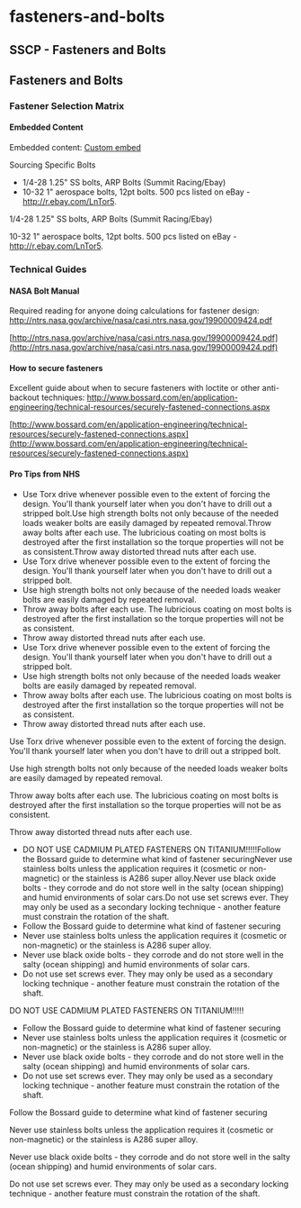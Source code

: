 # fasteners-and-bolts

## SSCP - Fasteners and Bolts

## Fasteners and Bolts

### Fastener Selection Matrix

#### Embedded Content

Embedded content: [Custom embed](fasteners-and-bolts.md)

Sourcing Specific Bolts

* 1/4-28 1.25" SS bolts, ARP Bolts (Summit Racing/Ebay)
* 10-32 1" aerospace bolts, 12pt bolts. 500 pcs listed on eBay - http://r.ebay.com/LnTor5.

1/4-28 1.25" SS bolts, ARP Bolts (Summit Racing/Ebay)

10-32 1" aerospace bolts, 12pt bolts. 500 pcs listed on eBay - http://r.ebay.com/LnTor5.

### Technical Guides

#### NASA Bolt Manual

Required reading for anyone doing calculations for fastener design: http://ntrs.nasa.gov/archive/nasa/casi.ntrs.nasa.gov/19900009424.pdf

[http://ntrs.nasa.gov/archive/nasa/casi.ntrs.nasa.gov/19900009424.pdf](http://ntrs.nasa.gov/archive/nasa/casi.ntrs.nasa.gov/19900009424.pdf)

#### How to secure fasteners&#x20;

Excellent guide about when to secure fasteners with loctite or other anti-backout techniques: http://www.bossard.com/en/application-engineering/technical-resources/securely-fastened-connections.aspx

[http://www.bossard.com/en/application-engineering/technical-resources/securely-fastened-connections.aspx](http://www.bossard.com/en/application-engineering/technical-resources/securely-fastened-connections.aspx)

#### Pro Tips from NHS

* Use Torx drive whenever possible even to the extent of forcing the design. You'll thank yourself later when you don't have to drill out a stripped bolt.Use high strength bolts not only because of the needed loads weaker bolts are easily damaged by repeated removal.Throw away bolts after each use. The lubricious coating on most bolts is destroyed after the first installation so the torque properties will not be as consistent.Throw away distorted thread nuts after each use.
* Use Torx drive whenever possible even to the extent of forcing the design. You'll thank yourself later when you don't have to drill out a stripped bolt.
* Use high strength bolts not only because of the needed loads weaker bolts are easily damaged by repeated removal.
* Throw away bolts after each use. The lubricious coating on most bolts is destroyed after the first installation so the torque properties will not be as consistent.
* Throw away distorted thread nuts after each use.
* Use Torx drive whenever possible even to the extent of forcing the design. You'll thank yourself later when you don't have to drill out a stripped bolt.
* Use high strength bolts not only because of the needed loads weaker bolts are easily damaged by repeated removal.
* Throw away bolts after each use. The lubricious coating on most bolts is destroyed after the first installation so the torque properties will not be as consistent.
* Throw away distorted thread nuts after each use.

Use Torx drive whenever possible even to the extent of forcing the design. You'll thank yourself later when you don't have to drill out a stripped bolt.

Use high strength bolts not only because of the needed loads weaker bolts are easily damaged by repeated removal.

Throw away bolts after each use. The lubricious coating on most bolts is destroyed after the first installation so the torque properties will not be as consistent.

Throw away distorted thread nuts after each use.

* DO NOT USE CADMIUM PLATED FASTENERS ON TITANIUM!!!!!Follow the Bossard guide to determine what kind of fastener securingNever use stainless bolts unless the application requires it (cosmetic or non-magnetic) or the stainless is A286 super alloy.Never use black oxide bolts - they corrode and do not store well in the salty (ocean shipping) and humid environments of solar cars.Do not use set screws ever. They may only be used as a secondary locking technique - another feature must constrain the rotation of the shaft.
* Follow the Bossard guide to determine what kind of fastener securing
* Never use stainless bolts unless the application requires it (cosmetic or non-magnetic) or the stainless is A286 super alloy.
* Never use black oxide bolts - they corrode and do not store well in the salty (ocean shipping) and humid environments of solar cars.
* Do not use set screws ever. They may only be used as a secondary locking technique - another feature must constrain the rotation of the shaft.

DO NOT USE CADMIUM PLATED FASTENERS ON TITANIUM!!!!!

* Follow the Bossard guide to determine what kind of fastener securing
* Never use stainless bolts unless the application requires it (cosmetic or non-magnetic) or the stainless is A286 super alloy.
* Never use black oxide bolts - they corrode and do not store well in the salty (ocean shipping) and humid environments of solar cars.
* Do not use set screws ever. They may only be used as a secondary locking technique - another feature must constrain the rotation of the shaft.

Follow the Bossard guide to determine what kind of fastener securing

Never use stainless bolts unless the application requires it (cosmetic or non-magnetic) or the stainless is A286 super alloy.

Never use black oxide bolts - they corrode and do not store well in the salty (ocean shipping) and humid environments of solar cars.

Do not use set screws ever. They may only be used as a secondary locking technique - another feature must constrain the rotation of the shaft.
